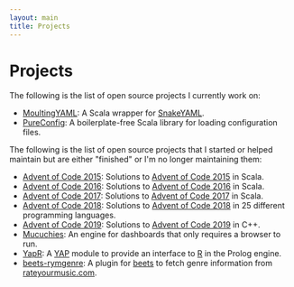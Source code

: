 ```yaml
---
layout: main
title: Projects
---
```


# Projects

The following is the list of open source projects I currently work on:

* [MoultingYAML](https://github.com/jcazevedo/moultingyaml): A Scala wrapper for
  [SnakeYAML][snakeyaml].
* [PureConfig](https://github.com/pureconfig/pureconfig): A boilerplate-free
  Scala library for loading configuration files.

The following is the list of open source projects that I started or helped
maintain but are either "finished" or I'm no longer maintaining them:

* [Advent of Code 2015](https://github.com/jcazevedo/advent-of-code-2015): Solutions to [Advent of Code 2015](https://adventofcode.com/2015) in Scala.
* [Advent of Code 2016](https://github.com/jcazevedo/advent-of-code-2016): Solutions to [Advent of Code 2016](https://adventofcode.com/2016) in Scala.
* [Advent of Code 2017](https://github.com/jcazevedo/advent-of-code-2017): Solutions to [Advent of Code 2017](https://adventofcode.com/2017) in Scala.
* [Advent of Code 2018](https://github.com/jcazevedo/advent-of-code-2018): Solutions to [Advent of Code 2018](https://adventofcode.com/2018) in 25 different programming languages.
* [Advent of Code 2019](https://github.com/jcazevedo/advent-of-code-2019): Solutions to [Advent of Code 2019](https://adventofcode.com/2019) in C++.
* [Mucuchies](https://github.com/ShiftForward/mucuchies): An engine for dashboards that only requires a browser to run.
* [YapR](https://github.com/jcazevedo/YapR): A [YAP][yap] module to provide an interface to [R][r] in the Prolog engine.
* [beets-rymgenre](https://github.com/jcazevedo/beets-rymgenre): A plugin for [beets][beets] to fetch genre information from [rateyourmusic.com][rym].

[beets]: http://beets.radbox.org/
[r]: http://www.r-project.org/
[rym]: http://rateyourmusic.com/
[snakeyaml]: https://bitbucket.org/asomov/snakeyaml
[yap]: http://www.dcc.fc.up.pt/~vsc/Yap/
